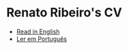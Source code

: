 # Renato Ribeiro's CV

* [Read in English](https://github.com/renatorib/curriculum-vitae/blob/master/EN-US.md)
* [Ler em Português](https://github.com/renatorib/curriculum-vitae/blob/master/PT-BR.md)
